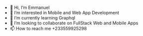 - 👋 Hi, I’m Emmanuel
- 👀 I’m interested in Mobile and Web App Development
- 🌱 I’m currently learning Graphql
- 💞️ I’m looking to collaborate on FullStack Web and Mobile Apps
- 📫 How to reach me +233559925298

<!---
ellie-ctrl35/ellie-ctrl35 is a ✨ special ✨ repository because its `README.md` (this file) appears on your GitHub profile.
You can click the Preview link to take a look at your changes.
--->
